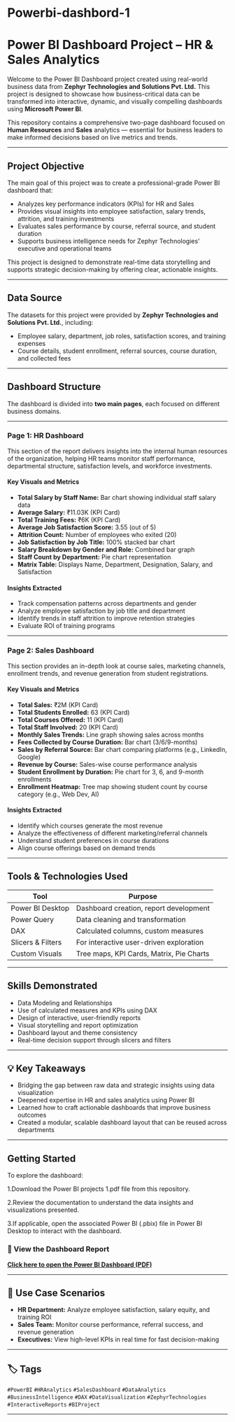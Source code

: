 # Powerbi-dashbord-1
#  Power BI Dashboard Project – HR & Sales Analytics

Welcome to the Power BI Dashboard project created using real-world business data from **Zephyr Technologies and Solutions Pvt. Ltd.** This project is designed to showcase how business-critical data can be transformed into interactive, dynamic, and visually compelling dashboards using **Microsoft Power BI**.

This repository contains a comprehensive two-page dashboard focused on **Human Resources** and **Sales** analytics — essential for business leaders to make informed decisions based on live metrics and trends.

---

##  Project Objective

The main goal of this project was to create a professional-grade Power BI dashboard that:

- Analyzes key performance indicators (KPIs) for HR and Sales
- Provides visual insights into employee satisfaction, salary trends, attrition, and training investments
- Evaluates sales performance by course, referral source, and student duration
- Supports business intelligence needs for Zephyr Technologies’ executive and operational teams

This project is designed to demonstrate real-time data storytelling and supports strategic decision-making by offering clear, actionable insights.

---

##  Data Source

The datasets for this project were provided by **Zephyr Technologies and Solutions Pvt. Ltd.**, including:

- Employee salary, department, job roles, satisfaction scores, and training expenses
- Course details, student enrollment, referral sources, course duration, and collected fees

---
##  Dashboard Structure

The dashboard is divided into **two main pages**, each focused on different business domains.

---
###  Page 1: HR Dashboard

This section of the report delivers insights into the internal human resources of the organization, helping HR teams monitor staff performance, departmental structure, satisfaction levels, and workforce investments.

####  Key Visuals and Metrics

- **Total Salary by Staff Name:** Bar chart showing individual staff salary data
- **Average Salary:** ₹11.03K (KPI Card)
- **Total Training Fees:** ₹6K (KPI Card)
- **Average Job Satisfaction Score:** 3.55 (out of 5)
- **Attrition Count:** Number of employees who exited (20)
- **Job Satisfaction by Job Title:** 100% stacked bar chart
- **Salary Breakdown by Gender and Role:** Combined bar graph
- **Staff Count by Department:** Pie chart representation
- **Matrix Table:** Displays Name, Department, Designation, Salary, and Satisfaction

####  Insights Extracted

- Track compensation patterns across departments and gender
- Analyze employee satisfaction by job title and department
- Identify trends in staff attrition to improve retention strategies
- Evaluate ROI of training programs

---

###  Page 2: Sales Dashboard

This section provides an in-depth look at course sales, marketing channels, enrollment trends, and revenue generation from student registrations.

####  Key Visuals and Metrics

- **Total Sales:** ₹2M (KPI Card)
- **Total Students Enrolled:** 63 (KPI Card)
- **Total Courses Offered:** 11 (KPI Card)
- **Total Staff Involved:** 20 (KPI Card)
- **Monthly Sales Trends:** Line graph showing sales across months
- **Fees Collected by Course Duration:** Bar chart (3/6/9-months)
- **Sales by Referral Source:** Bar chart comparing platforms (e.g., LinkedIn, Google)
- **Revenue by Course:** Sales-wise course performance analysis
- **Student Enrollment by Duration:** Pie chart for 3, 6, and 9-month enrollments
- **Enrollment Heatmap:** Tree map showing student count by course category (e.g., Web Dev, AI)

####  Insights Extracted

- Identify which courses generate the most revenue
- Analyze the effectiveness of different marketing/referral channels
- Understand student preferences in course durations
- Align course offerings based on demand trends

---

##  Tools & Technologies Used

| Tool            | Purpose                                 |
|-----------------|------------------------------------------|
| Power BI Desktop| Dashboard creation, report development   |
| Power Query     | Data cleaning and transformation         |
| DAX             | Calculated columns, custom measures      |
| Slicers & Filters | For interactive user-driven exploration |
| Custom Visuals  | Tree maps, KPI Cards, Matrix, Pie Charts |

---

##  Skills Demonstrated

- Data Modeling and Relationships
- Use of calculated measures and KPIs using DAX
- Design of interactive, user-friendly reports
- Visual storytelling and report optimization
- Dashboard layout and theme consistency
- Real-time decision support through slicers and filters

---
## 💡 Key Takeaways

- Bridging the gap between raw data and strategic insights using data visualization
- Deepened expertise in HR and sales analytics using Power BI
- Learned how to craft actionable dashboards that improve business outcomes
- Created a modular, scalable dashboard layout that can be reused across departments

---
## Getting Started
To explore the dashboard:

1.Download the Power BI projects 1.pdf file from this repository.

2.Review the documentation to understand the data insights and visualizations presented.

3.If applicable, open the associated Power BI (.pbix) file in Power BI Desktop to interact with the dashboard.

### 🔗 View the Dashboard Report

 **[Click here to open the Power BI Dashboard (PDF)](https://github.com/pallavi544/Powerbi-dashbord-1/blob/main/Power%20BI%20projects%201.pdf)**

---

## 📎 Use Case Scenarios

- **HR Department:** Analyze employee satisfaction, salary equity, and training ROI  
- **Sales Team:** Monitor course performance, referral success, and revenue generation  
- **Executives:** View high-level KPIs in real time for fast decision-making  

---

## 🏷️ Tags

`#PowerBI` `#HRAnalytics` `#SalesDashboard` `#DataAnalytics` `#BusinessIntelligence` `#DAX` `#DataVisualization` `#ZephyrTechnologies` `#InteractiveReports` `#BIProject`

---







